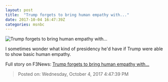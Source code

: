 ```yaml
---
layout: post
title:  "Trump forgets to bring human empathy with..."
date: 2017-10-04 16:47:39Z
categories: msnbc
---
```


![Trump forgets to bring human empathy with...](http://www.msnbc.com/sites/msnbc/files/styles/ratio--1_91-1--1200x630/public/trump_papertowls_171004.jpg?itok=8DD8lb4m)

I sometimes wonder what kind of presidency he'd have if Trump were able to show basic human empathy.


Full story on F3News: [Trump forgets to bring human empathy with...](http://www.f3nws.com/n/xrJrr)

> Posted on: Wednesday, October 4, 2017 4:47:39 PM
